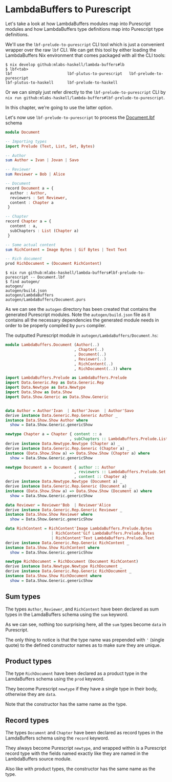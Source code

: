# LambdaBuffers to Purescript

Let's take a look at how LambdaBuffers modules map into Purescript modules and how
LambdaBuffers type definitions map into Purescript type definitions.

We'll use the `lbf-prelude-to-purescript` CLI tool which is just a convenient wrapper over
the raw `lbf` CLI. We can get this tool by either loading the LambdaBuffers Nix
environment that comes packaged with all the CLI tools:

```shell
$ nix develop github:mlabs-haskell/lambda-buffers#lb
$ lbf<tab>
lbf                        lbf-plutus-to-purescript   lbf-prelude-to-purescript
lbf-plutus-to-haskell      lbf-prelude-to-haskell
```

Or we can simply just refer directly to the `lbf-prelude-to-purescript` CLI by `nix run
github:mlabs-haskell/lambda-buffers#lbf-prelude-to-purescript`.

In this chapter, we're going to use the latter option.

Let's now use `lbf-prelude-to-purescript` to process the [Document.lbf](examples/Document.lbf) schema

```purescript
module Document

-- Importing types
import Prelude (Text, List, Set, Bytes)

-- Author
sum Author = Ivan | Jovan | Savo

-- Reviewer
sum Reviewer = Bob | Alice

-- Document
record Document a = {
  author : Author,
  reviewers : Set Reviewer,
  content : Chapter a
 }

-- Chapter
record Chapter a = {
  content : a,
  subChapters : List (Chapter a)
 }

-- Some actual content
sum RichContent = Image Bytes | Gif Bytes | Text Text

-- Rich document
prod RichDocument = (Document RichContent)
```

```shell
$ nix run github:mlabs-haskell/lambda-buffers#lbf-prelude-to-purescript -- Document.lbf
$ find autogen/
autogen/
autogen/build.json
autogen/LambdaBuffers
autogen/LambdaBuffers/Document.purs
```

As we can see the `autogen` directory has been created that contains the generated Purescript modules.
Note the `autogen/build.json` file as it contains all the necessary dependencies the generated module needs in order to be properly compiled by `purs` compiler.

The outputted Purescript module in `autogen/LambdaBuffers/Document.hs`:

```purescript
module LambdaBuffers.Document (Author(..)
                              , Chapter(..)
                              , Document(..)
                              , Reviewer(..)
                              , RichContent(..)
                              , RichDocument(..)) where

import LambdaBuffers.Prelude as LambdaBuffers.Prelude
import Data.Generic.Rep as Data.Generic.Rep
import Data.Newtype as Data.Newtype
import Data.Show as Data.Show
import Data.Show.Generic as Data.Show.Generic


data Author = Author'Ivan  | Author'Jovan  | Author'Savo 
derive instance Data.Generic.Rep.Generic Author _
instance Data.Show.Show Author where
  show = Data.Show.Generic.genericShow

newtype Chapter a = Chapter { content :: a
                            , subChapters :: LambdaBuffers.Prelude.List (Chapter a)}
derive instance Data.Newtype.Newtype (Chapter a) _
derive instance Data.Generic.Rep.Generic (Chapter a) _
instance (Data.Show.Show a) => Data.Show.Show (Chapter a) where
  show = Data.Show.Generic.genericShow

newtype Document a = Document { author :: Author
                              , reviewers :: LambdaBuffers.Prelude.Set Reviewer
                              , content :: Chapter a}
derive instance Data.Newtype.Newtype (Document a) _
derive instance Data.Generic.Rep.Generic (Document a) _
instance (Data.Show.Show a) => Data.Show.Show (Document a) where
  show = Data.Show.Generic.genericShow

data Reviewer = Reviewer'Bob  | Reviewer'Alice 
derive instance Data.Generic.Rep.Generic Reviewer _
instance Data.Show.Show Reviewer where
  show = Data.Show.Generic.genericShow

data RichContent = RichContent'Image LambdaBuffers.Prelude.Bytes
                    | RichContent'Gif LambdaBuffers.Prelude.Bytes
                    | RichContent'Text LambdaBuffers.Prelude.Text
derive instance Data.Generic.Rep.Generic RichContent _
instance Data.Show.Show RichContent where
  show = Data.Show.Generic.genericShow

newtype RichDocument = RichDocument (Document RichContent)
derive instance Data.Newtype.Newtype RichDocument _
derive instance Data.Generic.Rep.Generic RichDocument _
instance Data.Show.Show RichDocument where
  show = Data.Show.Generic.genericShow
```

## Sum types

The types `Author`, `Reviewer`, and `RichContent` have been declared as sum types in the LamdaBuffers schema using the `sum` keyword.

As we can see, nothing too surprising here, all the `sum` types become `data`
in Purescript.

The only thing to notice is that the type name was prepended with `'` (single
quote) to the defined constructor names as to make sure they are unique.

## Product types

The type `RichDocument` have been declared as a product type in the
LamdaBuffers schema using the `prod` keyword.

They become Purescript `newtype` if they have a single type in their body, otherwise they are `data`.

Note that the constructor has the same name as the type.

## Record types

The types `Document` and `Chapter` have been declared as record types in the
LamdaBuffers schema using the `record` keyword.

They always become Purescript `newtype`, and wrapped within is a Purescript
record type with the fields named exactly like they are named in the
LambdaBuffers source module.

Also like with product types, the constructor has the same name as the type.
